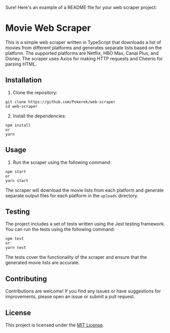 Sure! Here's an example of a README file for your web scraper project:

# Movie Web Scraper

This is a simple web scraper written in TypeScript that downloads a list of movies from different platforms and generates separate lists based on the platform. The supported platforms are Netflix, HBO Max, Canal Plus, and Disney. The scraper uses Axios for making HTTP requests and Cheerio for parsing HTML.

## Installation

1. Clone the repository:

```shell
git clone https://github.com/Pokerek/web-scraper
cd web-scraper
```

2. Install the dependencies:

```shell
npm install
or 
yarn
```

## Usage

1. Run the scraper using the following command:

```shell
npm start
or 
yarn start
```

The scraper will download the movie lists from each platform and generate separate output files for each platform in the `uploads` directory.

## Testing

The project includes a set of tests written using the Jest testing framework. You can run the tests using the following command:

```shell
npm test
or
yarn test
```

The tests cover the functionality of the scraper and ensure that the generated movie lists are accurate.

## Contributing

Contributions are welcome! If you find any issues or have suggestions for improvements, please open an issue or submit a pull request.

## License

This project is licensed under the [MIT License](LICENSE).